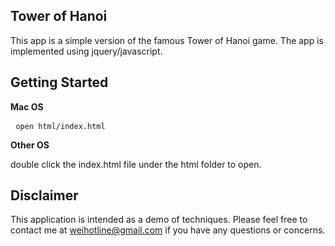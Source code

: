 ## Tower of Hanoi
This app is a simple version of the famous Tower of Hanoi game. The app is implemented using jquery/javascript.

## Getting Started
**Mac OS**
<p>
<pre> <code>open html/index.html
</code></pre>
</p>

**Other OS**
<p>
double click the index.html file under the html folder to open.
</p>

## Disclaimer
This application is intended as a demo of techniques. Please feel free to contact me at <weihotline@gmail.com> if you have any questions or concerns.

